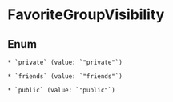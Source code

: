 
# FavoriteGroupVisibility

## Enum


    * `private` (value: `"private"`)

    * `friends` (value: `"friends"`)

    * `public` (value: `"public"`)



